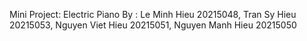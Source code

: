 Mini Project: Electric Piano
By : Le Minh Hieu 20215048, Tran Sy Hieu 20215053, Nguyen Viet Hieu 20215051, Nguyen Manh Hieu 20215050

